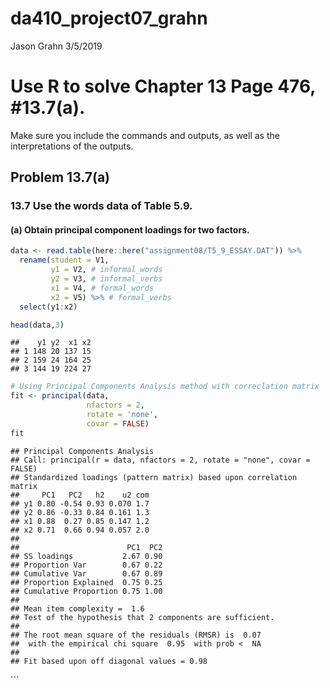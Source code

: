 da410\_project07\_grahn
================
Jason Grahn
3/5/2019

Use R to solve Chapter 13 Page 476, \#13.7(a).
==============================================

Make sure you include the commands and outputs, as well as the interpretations of the outputs.

Problem 13.7(a)
---------------

### 13.7 Use the words data of Table 5.9.

#### (a) Obtain principal component loadings for two factors.

``` r
data <- read.table(here::here("assignment08/T5_9_ESSAY.DAT")) %>% 
  rename(student = V1,
         y1 = V2, # informal_words
         y2 = V3, # informal_verbs
         x1 = V4, # formal_words
         x2 = V5) %>% # formal_verbs
  select(y1:x2)

head(data,3)
```

    ##    y1 y2  x1 x2
    ## 1 148 20 137 15
    ## 2 159 24 164 25
    ## 3 144 19 224 27

``` r
# Using Principal Components Analysis method with correclation matrix
fit <- principal(data, 
                 nfactors = 2, 
                 rotate = 'none', 
                 covar = FALSE)
fit
```

    ## Principal Components Analysis
    ## Call: principal(r = data, nfactors = 2, rotate = "none", covar = FALSE)
    ## Standardized loadings (pattern matrix) based upon correlation matrix
    ##     PC1   PC2   h2    u2 com
    ## y1 0.80 -0.54 0.93 0.070 1.7
    ## y2 0.86 -0.33 0.84 0.161 1.3
    ## x1 0.88  0.27 0.85 0.147 1.2
    ## x2 0.71  0.66 0.94 0.057 2.0
    ## 
    ##                        PC1  PC2
    ## SS loadings           2.67 0.90
    ## Proportion Var        0.67 0.22
    ## Cumulative Var        0.67 0.89
    ## Proportion Explained  0.75 0.25
    ## Cumulative Proportion 0.75 1.00
    ## 
    ## Mean item complexity =  1.6
    ## Test of the hypothesis that 2 components are sufficient.
    ## 
    ## The root mean square of the residuals (RMSR) is  0.07 
    ##  with the empirical chi square  0.95  with prob <  NA 
    ## 
    ## Fit based upon off diagonal values = 0.98

\`\`\`
